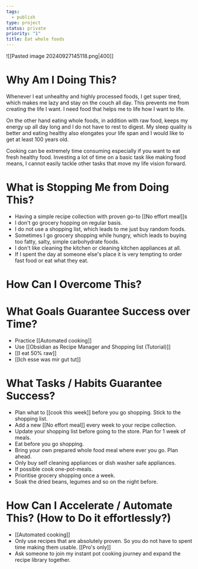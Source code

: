 ```yaml
---
tags:
  - publish
type: project
status: private
priority: "1"
title: Eat whole foods
---
```

![[Pasted image 20240927145118.png|400]]
# Why Am I Doing This?
Whenever I eat unhealthy and highly processed foods, I get super tired, which makes me lazy and stay on the couch all day. This prevents me from creating the life I want. I need food that helps me to life how I want to life.

On the other hand eating whole foods, in addition with raw food, keeps my energy up all day long and I do not have to rest to digest. My sleep quality is better and eating healthy also elongates your life span and I would like to get at least 100 years old.

Cooking can be extremely time consuming especially if you want to eat fresh healthy food. Investing a lot of time on a basic task like making food means, I cannot easily tackle other tasks that move my life vision forward.
# What is Stopping Me from Doing This?
- Having a simple recipe collection with proven go-to [[No effort meal]]s
- I don't go grocery hopping on regular basis.
- I do not use a shopping list, which leads to me just buy random foods.
- Sometimes I go grocery shopping while hungry, which leads to buying too fatty, salty, simple carbohydrate foods.
- I don't like cleaning the kitchen or cleaning kitchen appliances at all.
- If I spent the day at someone else's place it is very tempting to order fast food or eat what they eat.
# How Can I Overcome This?
# What Goals Guarantee Success over Time?
- Practice [[Automated cooking]]
- Use [[Obsidian as Recipe Manager and Shopping list (Tutorial)]]
- [[I eat 50% raw]]
- [[Ich esse was mir gut tut]]
# What Tasks / Habits Guarantee Success?
- Plan what to [[cook this week]] before you go shopping. Stick to the shopping list.
- Add a new [[No effort meal]] every week to your recipe collection.
- Update your shopping list before going to the store. Plan for 1 week of meals.
- Eat before you go shopping.
- Bring your own prepared whole food meal where ever you go. Plan ahead.
- Only buy self cleaning appliances or dish washer safe appliances.
- If possible cook one-pot-meals.
- Prioritise grocery shopping once a week.
- Soak the dried beans, legumes and so on the night before.
# How Can I Accelerate / Automate This? (How to Do it effortlessly?)
- [[Automated cooking]]
- Only use recipes that are absolutely proven. So you do not have to spent time making them usable. [[Pro's only]]
- Ask someone to join my instant pot cooking journey and expand the recipe library together.